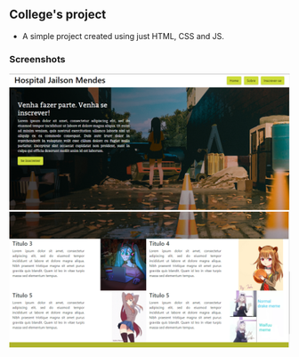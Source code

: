 ## College's project

- A simple project created using just HTML, CSS and JS.


### Screenshots 

![](./screenshots/screenshot.PNG)
![](./screenshots/screenshot2.PNG)

